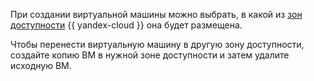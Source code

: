 При создании виртуальной машины можно выбрать, в какой из [зон доступности](../../overview/concepts/geo-scope.md) {{ yandex-cloud }} она будет размещена.

Чтобы перенести виртуальную машину в другую зону доступности, создайте копию ВМ в нужной зоне доступности и затем удалите исходную ВМ.